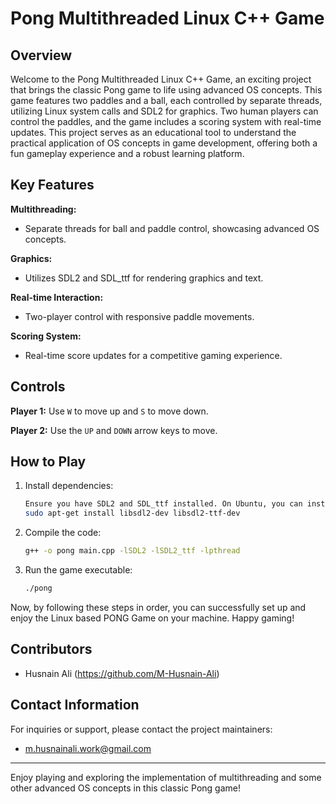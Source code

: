 # Pong Multithreaded Linux C++ Game

## Overview

Welcome to the Pong Multithreaded Linux C++ Game, an exciting project that brings the classic Pong game to life using advanced OS concepts. This game features two paddles and a ball, each controlled by separate threads, utilizing Linux system calls and SDL2 for graphics. Two human players can control the paddles, and the game includes a scoring system with real-time updates.
This project serves as an educational tool to understand the practical application of OS concepts in game development, offering both a fun gameplay experience and a robust learning platform.

## Key Features

**Multithreading:**
   - Separate threads for ball and paddle control, showcasing advanced OS concepts.

**Graphics:**
   - Utilizes SDL2 and SDL_ttf for rendering graphics and text.

**Real-time Interaction:**
   - Two-player control with responsive paddle movements.

**Scoring System:**
   - Real-time score updates for a competitive gaming experience.

## Controls
**Player 1:** Use `W` to move up and `S` to move down.

**Player 2:** Use the `UP` and `DOWN` arrow keys to move.

## How to Play

1. Install dependencies:
   ```sh
   Ensure you have SDL2 and SDL_ttf installed. On Ubuntu, you can install them using:
   sudo apt-get install libsdl2-dev libsdl2-ttf-dev

2. Compile the code:
   ```sh
   g++ -o pong main.cpp -lSDL2 -lSDL2_ttf -lpthread

3. Run the game executable:
   ```sh
   ./pong

Now, by following these steps in order, you can successfully set up and enjoy the Linux based PONG Game on your machine. Happy gaming!

## Contributors

- Husnain Ali (https://github.com/M-Husnain-Ali)

## Contact Information

For inquiries or support, please contact the project maintainers:

- m.husnainali.work@gmail.com

---
Enjoy playing and exploring the implementation of multithreading and some other advanced OS concepts in this classic Pong game!
